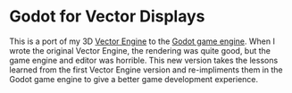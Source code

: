 # Godot for Vector Displays
This is a port of my 3D [Vector Engine](https://github.com/allenwp/vector-engine) to the [Godot game engine](https://github.com/godotengine/godot). When I wrote the original Vector Engine, the rendering was quite good, but the game engine and editor was horrible. This new version takes the lessons learned from the first Vector Engine version and re-impliments them in the Godot game engine to give a better game development experience.
